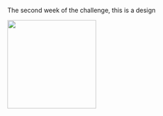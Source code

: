 The second week of the challenge, this is a design 

<img src="https://github.com/IsmailAlamKhan/flutter_map_ui_challenge/blob/main/week_2/screenshots/1.gif" width="200">   
